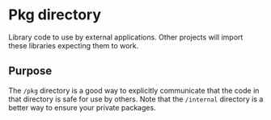 # Pkg directory

Library code to use by external applications. Other projects will import these libraries expecting them to work.

## Purpose

The `/pkg` directory is a good way to explicitly communicate that the code in that directory is safe for use by others.
Note that the `/internal` directory is a better way to ensure your private packages.
